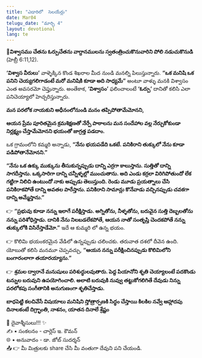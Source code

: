 ```yaml
---
title: "ఎడారిలో  సెలయేర్లు"
date: Mar04
telugu_date: "మార్చి 4"
layout: devotional
lang: te
---
```


**📖విశ్వాసము చేతను ఓర్పుచేతను వాగ్దానములను స్వతంత్రించుకొనువారిని పోలి నడుచుకొనుడి**
 (హెబ్రీ 6:11,12).

**‘విశ్వాస వీరులు’** వాళ్ళెక్కిన కొండ శిఖరాల మీద నుండి మనల్ని పిలుస్తున్నారు. **“ఒక మనిషి ఒక పనిని చెయ్యగలిగాడంటే మరో మనిషికి కూడా అది సాధ్యమే”** అంటూ వాళ్ళు మనకి విశ్వాసం ఎంత అవసరమో చెప్తున్నారు. అంతేకాక, **‘విశ్వాసం’** ఫలించాలంటే **‘ఓర్పు’** దానితో కలిసి ఎలా పనిచెయ్యాలో హెచ్చరిస్తున్నారు. 

**మన పరలోక నాయకుని అధీనంలోనుండి మనం తప్పిపోతామేమోనని,**

**ఆయన ప్రేమ పూరితమైన క్రమశిక్షణతో నేర్పే పాఠాలను మన సందేహాల వల్ల నేర్చుకోకుండా నిర్లక్ష్యం చేస్తామేమోనని భయంతో జాగ్రత్త పడదాం.**

ఒక గ్రామంలోని కమ్మరి అన్నాడు, **“నేను భయపడేది ఒకటే. పనికిరాని తుక్కులో నేను కూడా పడిపోతానేమోనని.”**

**“నేను ఒక ఉక్కు ముక్కును తీసుకున్నప్పుడు దాన్ని ఎర్రగా కాలుస్తాను. సుత్తితో దాన్ని సాగదీస్తాను. ఒక్కసారిగా దాన్ని చన్నీళ్ళల్లో ముంచుతాను. అది ఎండు కర్రలా విరిగిపోతుందో లేక గట్టిగా నిలిచి ఉంటుందో నాకు అప్పుడు తెలుస్తుంది. రెండు మూడు ప్రయత్నాలు చేసి పనికిరాకపోతే దాన్ని అవతల పారేస్తాను. పనికిరాని సామాన్లు కొనేవాడు వచ్చినప్పుడు చవకగా దాన్ని అమ్మేస్తాను.”**

👉 **“ప్రభువు కూడా నన్ను ఇలాగే పరీక్షిస్తాడు. అగ్నితోను, నీళ్ళతోను, బరువైన సుత్తి దెబ్బలతోను నన్ను పరిశోధిస్తాడు. దానికి నేను నిలబడలేకపోతే, ఆయన నాతో సంతృప్తి చెందకపోతే నన్ను తుక్కులోకి విసిరేస్తాడేమో.”** ఇదే ఆ కుమ్మరి లో ఉన్న భయం. 

👉 కొలిమి భయంకరమైన వేడిలో ఉన్నప్పుడు చలించకు. తరువాత దశలో దీవెన ఉంది. యోబుతో కలిసి మనమూ చెప్పవచ్చు, 
**“ఆయన నన్ను పరీక్షించినప్పుడు కొలిమిలోని బంగారంలాగా తయారయ్యాను.”**

👉 **శ్రమల ద్వారానే మనుషులు పరిశుద్ధులవుతారు. పెద్ద పియానోని శృతి చెయ్యాలంటే పదకొండు టన్నుల బరువుని ఉపయోగించాలి. అలాటి బరువుకి నువ్వు తట్టుకోగలిగితే దేవుడు నిన్ను పరలోకపు సంగీతానికి అనుగుణంగా శృతిచేస్తాడు.**

**బాధపెట్టి కలచివేసే విషయాలు మనిషిని స్తోత్రార్పణకి సిద్ధం చేస్తాయి కిలకిల నవ్వే ఆహ్లాదపు దినాలకంటే దిగ్ర్భాంతి, నాశనం, యాతన దినాలే శ్రేష్టం**


<div class="blessing">🙏 <span class="bless-text">దైవాశ్శీసులు!!!</span> ✨</div>

<div class="credit">✍️ <span class="credit-text">▪ సంకలనం - చార్లెస్ ఇ. కౌమన్</span></div>
<div class="credit">🌐 <span class="credit-text">▪ అనువాదం - డా. జోబ్ సుదర్శన్</span></div>


<div class="share">📤 👉 <span class="share-text">మీ మిత్రులకు share చేసి మీ వంతుగా దేవుని పని చేయండి.</span></div>
